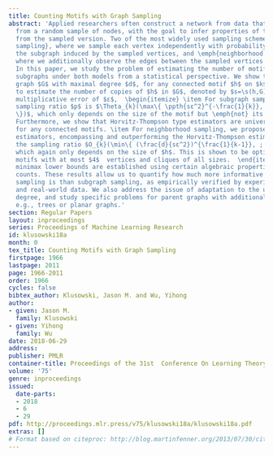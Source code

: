 ```yaml
---
title: Counting Motifs with Graph Sampling
abstract: 'Applied researchers often construct a network from data that has been collected
  from a random sample of nodes, with the goal to infer properties of the parent network
  from the sampled version. Two of the most widely used sampling schemes are \emph{subgraph
  sampling}, where we sample each vertex independently with probability $p$ and observe
  the subgraph induced by the sampled vertices, and \emph{neighborhood sampling},
  where we additionally observe the edges between the sampled vertices and their neighbors.
  In this paper, we study the problem of estimating the number of motifs as induced
  subgraphs under both models from a statistical perspective. We show that: for parent
  graph $G$ with maximal degree $d$, for any connected motif $h$ on $k$ vertices,
  to estimate the number of copies of $h$ in $G$, denoted by $s=\s(h,G)$,  with a
  multiplicative error of $ε$,  \begin{itemize} \item For subgraph sampling, the optimal
  sampling ratio $p$ is $\Theta_{k}(\max\{ \ppth{sε^2}^{-\frac{1}{k}}, ;  \frac{d^{k-1}}{sε^{2}}
  \})$, which only depends on the size of the motif but \emph{not} its actual topology.
  Furthermore, we show that Horvitz-Thompson type estimators are universally optimal
  for any connected motifs. \item For neighborhood sampling, we propose a family of
  estimators, encompassing and outperforming the Horvitz-Thompson estimator and achieving
  the sampling ratio $O_{k}(\min\{ (\frac{d}{sε^2})^{\frac{1}{k-1}}, ; \sqrt{\frac{d^{k-2}}{sε^2}}\})$,
  which again only depends on the size of $h$. This is shown to be optimal for all
  motifs with at most $4$  vertices and cliques of all sizes.  \end{itemize} The matching
  minimax lower bounds are established using certain algebraic properties of subgraph
  counts. These results allow us to quantify how much more informative neighborhood
  sampling is than subgraph sampling, as empirically verified by experiments on synthetic
  and real-world data. We also address the issue of adaptation to the unknown maximum
  degree, and study specific problems for parent graphs with additional structures,
  e.g., trees or planar graphs.'
section: Regular Papers
layout: inproceedings
series: Proceedings of Machine Learning Research
id: klusowski18a
month: 0
tex_title: Counting Motifs with Graph Sampling
firstpage: 1966
lastpage: 2011
page: 1966-2011
order: 1966
cycles: false
bibtex_author: Klusowski, Jason M. and Wu, Yihong
author:
- given: Jason M.
  family: Klusowski
- given: Yihong
  family: Wu
date: 2018-06-29
address: 
publisher: PMLR
container-title: Proceedings of the 31st  Conference On Learning Theory
volume: '75'
genre: inproceedings
issued:
  date-parts:
  - 2018
  - 6
  - 29
pdf: http://proceedings.mlr.press/v75/klusowski18a/klusowski18a.pdf
extras: []
# Format based on citeproc: http://blog.martinfenner.org/2013/07/30/citeproc-yaml-for-bibliographies/
---
```


